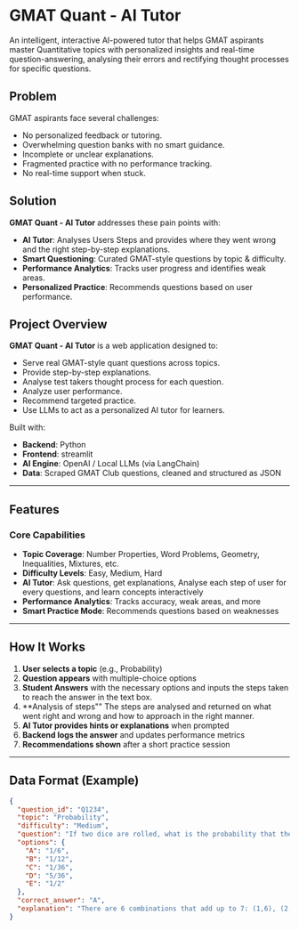 # GMAT Quant - AI Tutor

An intelligent, interactive AI-powered tutor that helps GMAT aspirants master Quantitative topics with personalized insights and real-time question-answering, analysing their errors and rectifying thought processes for specific questions.

## Problem
GMAT aspirants face several challenges:

- No personalized feedback or tutoring.
- Overwhelming question banks with no smart guidance.
- Incomplete or unclear explanations.
- Fragmented practice with no performance tracking.
- No real-time support when stuck.

## Solution

**GMAT Quant - AI Tutor** addresses these pain points with:

-  **AI Tutor**: Analyses Users Steps and provides where they went wrong and the right step-by-step explanations.
-  **Smart Questioning**: Curated GMAT-style questions by topic & difficulty.
-  **Performance Analytics**: Tracks user progress and identifies weak areas.
-  **Personalized Practice**: Recommends questions based on user performance.


## Project Overview

**GMAT Quant - AI Tutor** is a web application designed to:
- Serve real GMAT-style quant questions across topics.
- Provide step-by-step explanations.
- Analyse test takers thought process for each question. 
- Analyze user performance.
- Recommend targeted practice.
- Use LLMs to act as a personalized AI tutor for learners.

Built with:
-  **Backend**: Python
-  **Frontend**: streamlit
-  **AI Engine**: OpenAI / Local LLMs (via LangChain)
-  **Data**: Scraped GMAT Club questions, cleaned and structured as JSON

---

##  Features

###  Core Capabilities
-  **Topic Coverage**: Number Properties, Word Problems, Geometry, Inequalities, Mixtures, etc.
-  **Difficulty Levels**: Easy, Medium, Hard
-  **AI Tutor**: Ask questions, get explanations, Analyse each step of user for every questions, and learn concepts interactively
-  **Performance Analytics**: Tracks accuracy, weak areas, and more
-  **Smart Practice Mode**: Recommends questions based on weaknesses

---

##  How It Works

1. **User selects a topic** (e.g., Probability)
2. **Question appears** with multiple-choice options
3. **Student Answers** with the necessary options and inputs the steps taken to reach the answer in the text box.
4. **Analysis of steps"" The steps are analysed and returned on what went right and wrong and how to approach in the right manner.
5. **AI Tutor provides hints or explanations** when prompted
6. **Backend logs the answer** and updates performance metrics
7. **Recommendations shown** after a short practice session

---

##  Data Format (Example)

```json
{
  "question_id": "Q1234",
  "topic": "Probability",
  "difficulty": "Medium",
  "question": "If two dice are rolled, what is the probability that the sum is 7?",
  "options": {
    "A": "1/6",
    "B": "1/12",
    "C": "1/36",
    "D": "5/36",
    "E": "1/2"
  },
  "correct_answer": "A",
  "explanation": "There are 6 combinations that add up to 7: (1,6), (2,5), ..., (6,1). Total possible outcomes = 36. So, 6/36 = 1/6."
}
